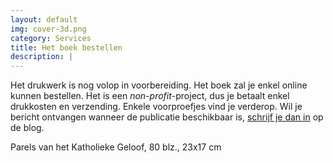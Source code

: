 ```yaml
---
layout: default
img: cover-3d.png
category: Services
title: Het boek bestellen
description: |
---
```

Het drukwerk is nog volop in voorbereiding. Het boek zal je enkel online kunnen bestellen. Het is een *non-profit*-project, dus je betaalt enkel drukkosten en verzending. Enkele voorproefjes vind je verderop. Wil je bericht ontvangen wanneer de publicatie beschikbaar is, [schrijf je dan in](#blog-anchor) op de blog.

Parels van het Katholieke Geloof, 80 blz., 23x17 cm
